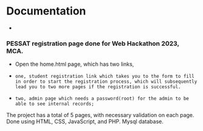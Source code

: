 # Documentation 
-
### PESSAT registration page done for Web Hackathon 2023, MCA.

- Open the home.html page, which has two links,
-     one, student registration link which takes you to the form to fill in order to start the registration process, which will subsequently lead you to two more pages if the registration is successful.
-     two, admin page which needs a password(root) for the admin to be able to see internal records;

The project has a total of 5 pages, with necessary validation on each page.
Done using HTML, CSS, JavaScript, and PHP. Mysql database.
